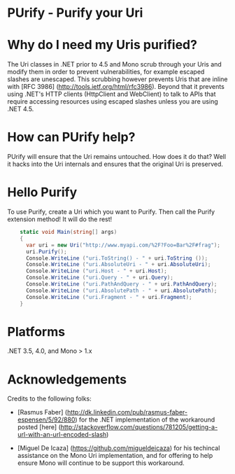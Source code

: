 PUrify - Purify your Uri
======

# Why do I need my Uris purified?

The Uri classes in .NET prior to 4.5 and Mono scrub through your Uris and modify them in order to prevent vulnerabilities, for example escaped slashes are unescaped. This scrubbing however prevents Uris that are inline with [RFC 3986] (http://tools.ietf.org/html/rfc3986). Beyond that it prevents using .NET's HTTP clients (HttpClient and WebClient) to talk to APIs that require accessing resources using escaped slashes unless you are using .NET 4.5.

# How can PUrify help?

PUrify will ensure that the Uri remains untouched. How does it do that? Well it hacks into the Uri internals and ensures that the original Uri is preserved.

# Hello Purify
To use Purify, create a Uri which you want to Purify. Then call the Purify extension method! It will do the rest!

```csharp
    static void Main(string[] args)
    {
      var uri = new Uri("http://www.myapi.com/%2F?Foo=Bar%2F#frag");
      uri.Purify();
      Console.WriteLine ("uri.ToString() - " + uri.ToString ());
      Console.WriteLine ("uri.AbsoluteUri - " + uri.AbsoluteUri);
      Console.WriteLine ("uri.Host - " + uri.Host);
      Console.WriteLine ("uri.Query - " + uri.Query);
      Console.WriteLine ("uri.PathAndQuery - " + uri.PathAndQuery);
      Console.WriteLine ("uri.AbsolutePath - " + uri.AbsolutePath);
      Console.WriteLine ("uri.Fragment - " + uri.Fragment);
    }
```

# Platforms

.NET 3.5, 4.0, and Mono > 1.x

# Acknowledgements
Credits to the following folks:

* [Rasmus Faber] (http://dk.linkedin.com/pub/rasmus-faber-espensen/5/92/880) for the .NET implementation of the workaround posted [here] (http://stackoverflow.com/questions/781205/getting-a-url-with-an-url-encoded-slash)

* [Miguel De Icaza] (https://github.com/migueldeicaza) for his techincal assistance on the Mono Uri implementation, and for offering to help ensure Mono will continue to be support this workaround.

